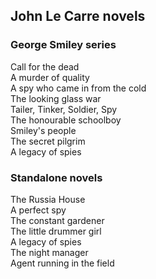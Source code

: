## John Le Carre novels

### George Smiley series  
Call for the dead   
A murder of quality   
A spy who came in from the cold  
The looking glass war   
Tailer, Tinker, Soldier, Spy   
The honourable schoolboy   
Smiley's people   
The secret pilgrim   
A legacy of spies    



### Standalone novels
The Russia House   
A perfect spy      
The constant gardener   
The little drummer girl   
A legacy of spies   
The night manager    
Agent running in the field   

